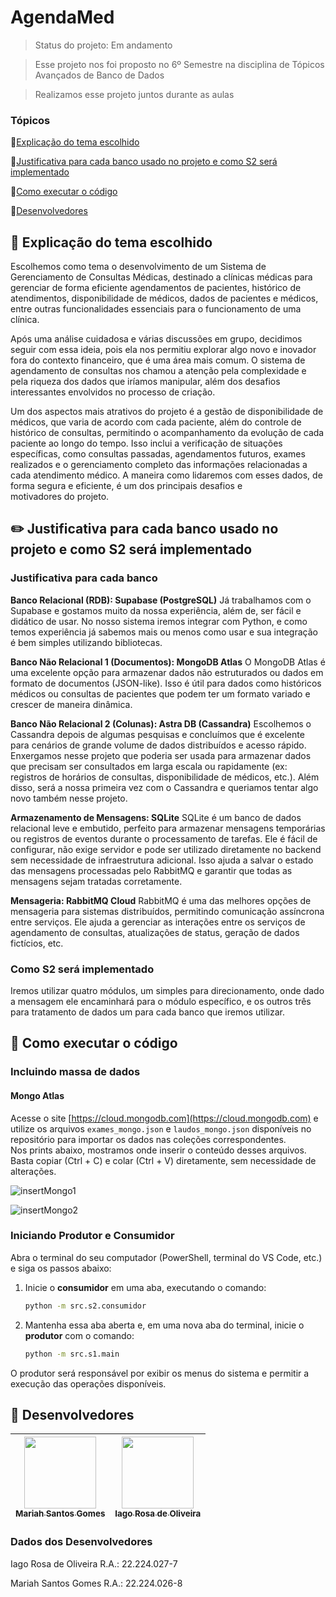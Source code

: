 # AgendaMed
> Status do projeto: Em andamento

> Esse projeto nos foi proposto no 6º Semestre na disciplina de Tópicos Avançados de Banco de Dados

> Realizamos esse projeto juntos durante as aulas

### Tópicos
🔹[Explicação do tema escolhido](#pushpin-explicação-do-tema-escolhido)

🔹[Justificativa para cada banco usado no projeto e como S2 será implementado](#pencil2-justificativa-para-cada-banco-usado-no-projeto-e-como-S2-será-implementado)

🔹[Como executar o código](#space_invader-como-executar-o-código)

🔹[Desenvolvedores](#busts_in_silhouette-desenvolvedores)

## :pushpin: Explicação do tema escolhido
Escolhemos como tema o desenvolvimento de um Sistema de Gerenciamento de Consultas Médicas, destinado a clínicas médicas para gerenciar de forma eficiente agendamentos de pacientes, histórico de atendimentos, disponibilidade de médicos, dados de pacientes e médicos, entre outras funcionalidades essenciais para o funcionamento de uma clínica.

Após uma análise cuidadosa e várias discussões em grupo, decidimos seguir com essa ideia, pois ela nos permitiu explorar algo novo e inovador fora do contexto financeiro, que é uma área mais comum. O sistema de agendamento de consultas nos chamou a atenção pela complexidade e pela riqueza dos dados que iríamos manipular, além dos desafios interessantes envolvidos no processo de criação.

Um dos aspectos mais atrativos do projeto é a gestão de disponibilidade de médicos, que varia de acordo com cada paciente, além do controle de histórico de consultas, permitindo o acompanhamento da evolução de cada paciente ao longo do tempo. Isso inclui a verificação de situações específicas, como consultas passadas, agendamentos futuros, exames realizados e o gerenciamento completo das informações relacionadas a cada atendimento médico. A maneira como lidaremos com esses dados, de forma segura e eficiente, é um dos principais desafios e motivadores do projeto.

## :pencil2: Justificativa para cada banco usado no projeto e como S2 será implementado

### Justificativa para cada banco

**Banco Relacional (RDB): Supabase (PostgreSQL)**
Já trabalhamos com o Supabase e gostamos muito da nossa experiência, além de, ser fácil e didático de usar. No nosso sistema iremos integrar com Python, e como temos experiência já sabemos mais ou menos como usar e sua integração é bem simples utilizando bibliotecas.

**Banco Não Relacional 1 (Documentos): MongoDB Atlas**
O MongoDB Atlas é uma excelente opção para armazenar dados não estruturados ou dados em formato de documentos (JSON-like). Isso é útil para dados como históricos médicos ou consultas de pacientes que podem ter um formato variado e crescer de maneira dinâmica.

**Banco Não Relacional 2 (Colunas): Astra DB (Cassandra)**
Escolhemos o Cassandra depois de algumas pesquisas e concluímos que é excelente para cenários de grande volume de dados distribuídos e acesso rápido. Enxergamos nesse projeto que poderia ser usada para armazenar dados que precisam ser consultados em larga escala ou rapidamente (ex: registros de horários de consultas, disponibilidade de médicos, etc.). Além disso, será a nossa primeira vez com o Cassandra e queriamos tentar algo novo também nesse projeto.

**Armazenamento de Mensagens: SQLite**
SQLite é um banco de dados relacional leve e embutido, perfeito para armazenar mensagens temporárias ou registros de eventos durante o processamento de tarefas.
Ele é fácil de configurar, não exige servidor e pode ser utilizado diretamente no backend sem necessidade de infraestrutura adicional. Isso ajuda a salvar o estado das mensagens processadas pelo RabbitMQ e garantir que todas as mensagens sejam tratadas corretamente.

**Mensageria: RabbitMQ Cloud**
RabbitMQ é uma das melhores opções de mensageria para sistemas distribuídos, permitindo comunicação assíncrona entre serviços. Ele ajuda a gerenciar as interações entre os serviços de agendamento de consultas, atualizações de status, geração de dados fictícios, etc.

### Como S2 será implementado
Iremos utilizar quatro módulos, um simples para direcionamento, onde dado a mensagem ele encaminhará para o módulo específico, e os outros três para tratamento de dados um para cada banco que iremos utilizar.

## :space_invader: Como executar o código

### Incluindo massa de dados

#### Mongo Atlas  
Acesse o site [https://cloud.mongodb.com](https://cloud.mongodb.com) e utilize os arquivos `exames_mongo.json` e `laudos_mongo.json` disponíveis no repositório para importar os dados nas coleções correspondentes.  
Nos prints abaixo, mostramos onde inserir o conteúdo desses arquivos. Basta copiar (Ctrl + C) e colar (Ctrl + V) diretamente, sem necessidade de alterações.

![insertMongo1](https://github.com/user-attachments/assets/6f8b71d8-a14a-4b76-860b-cc7ea9adae58)

![insertMongo2](https://github.com/user-attachments/assets/21abc42f-eb58-46a3-901c-5e87f41c4eda)

### Iniciando Produtor e Consumidor

Abra o terminal do seu computador (PowerShell, terminal do VS Code, etc.) e siga os passos abaixo:
1. Inicie o **consumidor** em uma aba, executando o comando:
   ```bash
   python -m src.s2.consumidor
   ```
2. Mantenha essa aba aberta e, em uma nova aba do terminal, inicie o **produtor** com o comando:
   ```bash
   python -m src.s1.main
   ```
O produtor será responsável por exibir os menus do sistema e permitir a execução das operações disponíveis.


## :busts_in_silhouette: Desenvolvedores
| [<img loading="lazy" src="https://github.com/Mariah-Gomes/ProjetoCompMovel1/assets/141663285/e6827fd1-d8fe-4740-b6fc-fbbfccd05752" width=115><br><sub>Mariah Santos Gomes</sub>](https://github.com/Mariah-Gomes) | [<img loading="lazy" src="https://github.com/Mariah-Gomes/ProjetoCompMovel1/assets/141663285/66d7e656-b9e4-43b7-94fa-931b736df881" width=115><br><sub>Iago Rosa de Oliveira</sub>](https://github.com/iagorosa28) |
| :---: | :---: |

### Dados dos Desenvolvedores
Iago Rosa de Oliveira R.A.: 22.224.027-7

Mariah Santos Gomes R.A.: 22.224.026-8

